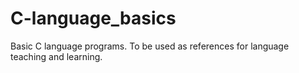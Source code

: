 # C-language_basics
Basic C language programs. To be used as references for language teaching and learning.
